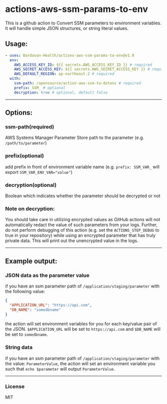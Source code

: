# actions-aws-ssm-params-to-env
This is a github action to Convert SSM parameters to environment variables. It will handle
simple JSON structures, or string literal values.


## Usage:

```yaml
- uses: Bardavon-Health/actions-aws-ssm-params-to-env@v1.0
  env:
    AWS_ACCESS_KEY_ID: ${{ secrets.AWS_ACCESS_KEY_ID }} # required
    AWS_SECRET_ACCESS_KEY: ${{ secrets.AWS_SECRET_ACCESS_KEY }} # required
    AWS_DEFAULT_REGION: ap-northeast-2 # required
  with:
    ssm-path: /opensource/action-aws-ssm-to-dotenv # required
    prefix: SSM_ # optional
    decryption: true # optional, default false
```
---
## Options:

### ssm-path(required)
AWS Systems Manager Parameter Store path to the parameter
(e.g. `/path/to/parameter`)

### prefix(optional)
add prefix in front of environment variable name
(e.g. `prefix: SSM_VAR_` will export `SSM_VAR_ENV_VAR="value"`)

### decryption(optional)
Boolean which indicates whether the parameter should be decrypted or not

### **Note on decryption:**
You should take care in utilizing encrypted values as GitHub actions will not automatically redact
the value of such parameters from your logs. Further, do not perform debugging of this action
(e.g. set the `ACTIONS_STEP_DEBUG` to true in your repository) while using an encrypted parameter
that has truly private data. This will print out the unencrypted value in the logs.

---
## Example output:

### JSON data as the parameter value
if you have an ssm parameter path of `/application/staging/parameter` with the following value:
``` JSON
{
  "APPLICATION_URL": "https://api.com",
  "DB_NAME": "somedbname"
}
```
the action will set environment variables for you for each key/value pair of the JSON.
`$APPLICATION_URL` will be set to `https://api.com` and
`$DB_NAME` will be set to `somedbname`.

### String data
if you have an ssm parameter path of `/application/staging/parameter` with the value:
`ParameterValue`, the action will set an environment variable you such that `echo $parameter`
will output `ParameterValue`.

---
### License
MIT